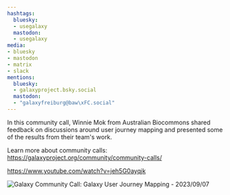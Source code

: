 ```yaml
---
hashtags:
  bluesky:
  - usegalaxy
  mastodon:
  - usegalaxy
media:
- bluesky
- mastodon
- matrix
- slack
mentions:
  bluesky:
  - galaxyproject.bsky.social
  mastodon:
  - "galaxyfreiburg@baw\xFC.social"
---
```

In this community call, Winnie Mok from Australian Biocommons shared feedback on discussions around user journey mapping and presented some of the results from their team's work.

Learn more about community calls: https://galaxyproject.org/community/community-calls/

https://www.youtube.com/watch?v=jeh5G0ayqjk

![Galaxy Community Call: Galaxy User Journey Mapping - 2023/09/07](https://i3.ytimg.com/vi/jeh5G0ayqjk/hqdefault.jpg)